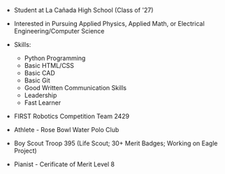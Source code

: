 - Student at La Cañada High School (Class of '27)

- Interested in Pursuing Applied Physics, Applied Math, or Electrical Engineering/Computer Science

- Skills:
  - Python Programming
  - Basic HTML/CSS
  - Basic CAD
  - Basic Git
  - Good Written Communication Skills
  - Leadership
  - Fast Learner

- FIRST Robotics Competition Team 2429
- Athlete - Rose Bowl Water Polo Club
- Boy Scout Troop 395 (Life Scout; 30+ Merit Badges; Working on Eagle Project)
- Pianist - Cerificate of Merit Level 8
